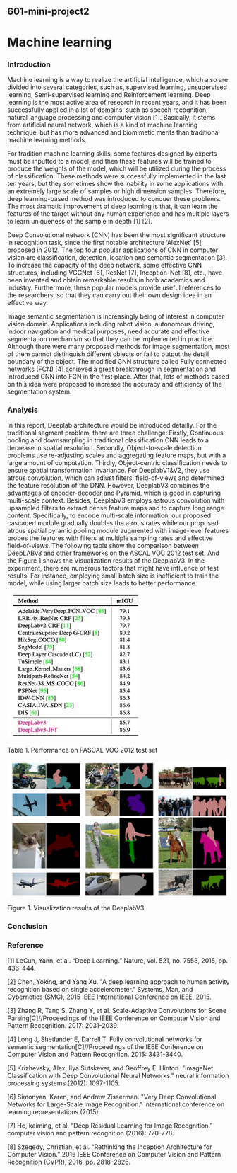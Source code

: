 ## 601-mini-project2
# Machine learning 

### Introduction

Machine learning is a way to realize the artificial intelligence, which also are divided into several categories, such as, supervised learning, unsupervised learning, Semi-supervised learning and Reinforcement learning. Deep learning is the most active area of research in recent years, and it has been successfully applied in a lot of domains, such as speech recognition, natural language processing and computer vision [1]. Basically, it stems from artificial neural network, which is a kind of machine learning technique, but has more advanced and biomimetic merits than traditional machine learning methods.

For tradition machine learning skills, some features designed by experts must be inputted to a model, and then these features will be trained to produce the weights of the model, which will be utilized during the process of classification. These methods were successfully implemented in the last ten years, but they sometimes show the inability in some applications with an extremely large scale of samples or high dimension samples. Therefore, deep learning-based method was introduced to conquer these problems. The most dramatic improvement of deep learning is that, it can learn the features of the target without any human experience and has multiple layers to learn uniqueness of the sample in depth [1] [2].

Deep Convolutional network (CNN) has been the most significant structure in recognition task, since the first notable architecture ‘AlexNet’ [5] proposed in 2012. The top four popular applications of CNN in computer vision are classification, detection, location and semantic segmentation [3]. To increase the capacity of the deep network, some effective CNN structures, including VGGNet [6], ResNet [7], Inception-Net [8], etc., have been invented and obtain remarkable results in both academics and industry. Furthermore, these popular models provide useful references to the researchers, so that they can carry out their own design idea in an effective way.

Image semantic segmentation is increasingly being of interest in computer vision domain. Applications including robot vision, autonomous driving, indoor navigation and medical purposes, need accurate and effective segmentation mechanism so that they can be implemented in practice. Although there were many proposed methods for image segmentation, most of them cannot distinguish different objects or fail to output the detail boundary of the object. The modified CNN structure called Fully connected networks (FCN) [4] achieved a great breakthrough in segmentation and introduced CNN into FCN in the first place. After that, lots of methods based on this idea were proposed to increase the accuracy and efficiency of the segmentation system.

### Analysis
In this report, Deeplab architecture would be introduced detailly. For the traditional segment problem, there are three challenge: Firstly, Continuous pooling and downsampling in traditional classification CNN leads to a decrease in spatial resolution. Secondly, Object-to-scale detection problems use re-adjusting scales and aggregating feature maps, but with a large amount of computation. Thirdly, Object-centric classification needs to ensure spatial transformation invariance. For DeeplabV1&V2, they use atrous convolution, which can adjust filters’ field-of-views and determined the feature resolution of the DNN. However, DeeplabV3 combines the advantages of encoder-decoder and Pyramid, which is good in capturing multi-scale context. Besides, DeeplabV3 employs astrous convolution with upsampled filters to extract dense feature maps and to capture long range content. Specifically, to encode multi-scale information, our proposed cascaded module gradually doubles the atrous rates while our proposed atrous spatial pyramid pooling module augmented with image-level features probes the features with filters at multiple sampling rates and effective field-of-views. The following table show the comparison between DeepLABv3 and other frameworks on the ASCAL VOC 2012 test set. And the Figure 1 shows the Visualization results of the DeeplabV3. In the experiment, there are numerous factors that might have influence of test results. For instance, employing small batch size is inefficient to train the model, while using larger batch size leads to better performance.

<img src="img/1571088706043.jpg">

Table 1. Performance on PASCAL VOC 2012 test set

<img src="img/results.png">

Figure 1. Visualization results of the DeeplabV3

### Conclusion




### Reference

[1] LeCun, Yann, et al. “Deep Learning.” Nature, vol. 521, no. 7553, 2015, pp. 436–444.

[2] Chen, Yoking, and Yang Xu. "A deep learning approach to human activity recognition based on single accelerometer." Systems, Man, and Cybernetics (SMC), 2015 IEEE International Conference on IEEE, 2015.

[3] Zhang R, Tang S, Zhang Y, et al. Scale-Adaptive Convolutions for Scene Parsing[C]//Proceedings of the IEEE Conference on Computer Vision and Pattern Recognition. 2017: 2031-2039.

[4] Long J, Shetlander E, Darrell T. Fully convolutional networks for semantic
segmentation[C]//Proceedings of the IEEE Conference on Computer Vision and Pattern
Recognition. 2015: 3431-3440.

[5] Krizhevsky, Alex, Ilya Sutskever, and Geoffrey E. Hinton. "ImageNet Classification with Deep Convolutional Neural Networks." neural information processing systems (2012): 1097-1105.

[6] Simonyan, Karen, and Andrew Zisserman. "Very Deep Convolutional Networks for Large-Scale Image Recognition." international conference on learning representations (2015).

[7] He, kaiming, et al. “Deep Residual Learning for Image Recognition.” computer vision and pattern recognition (2016): 770-778.

[8] Szegedy, Christian, et al. “Rethinking the Inception Architecture for Computer Vision.” 2016 IEEE Conference on Computer Vision and Pattern Recognition (CVPR), 2016, pp. 2818–2826.
